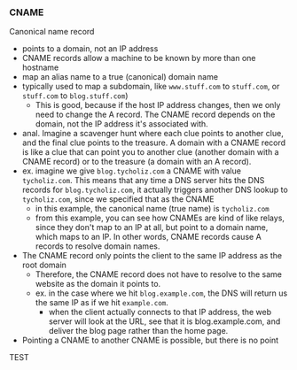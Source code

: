
### CNAME 
Canonical name record
- points to a domain, not an IP address
- CNAME records allow a machine to be known by more than one hostname
- map an alias name to a true (canonical) domain name
- typically used to map a subdomain, like `www.stuff.com` to `stuff.com`, or `stuff.com` to `blog.stuff.com`)
	- This is good, because if the host IP address changes, then we only need to change the A record. The CNAME record depends on the domain, not the IP address it's associated with.
- anal. Imagine a scavenger hunt where each clue points to another clue, and the final clue points to the treasure. A domain with a CNAME record is like a clue that can point you to another clue (another domain with a CNAME record) or to the treasure (a domain with an A record).
- ex. imagine we give `blog.tycholiz.com` a CNAME with value `tycholiz.com`. This means that any time a DNS server hits the DNS records for `blog.tycholiz.com`, it actually triggers another DNS lookup to `tycholiz.com`, since we specified that as the CNAME
	- in this example, the canonical name (true name) is `tycholiz.com`
	- from this example, you can see how CNAMEs are kind of like relays, since they don't map to an IP at all, but point to a domain name, which maps to an IP. In other words, CNAME records cause A records to resolve domain names. 
- The CNAME record only points the client to the same IP address as the root domain
	- Therefore, the CNAME record does not have to resolve to the same website as the domain it points to.
	- ex. in the case where we hit `blog.example.com`, the DNS will return us the same IP as if we hit `example.com`.  
		- when the client actually connects to that IP address, the web server will look at the URL, see that it is blog.example.com, and deliver the blog page rather than the home page.
- Pointing a CNAME to another CNAME is possible, but there is no point

 TEST